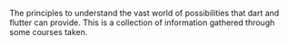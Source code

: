 The principles to understand the vast world of possibilities that dart and flutter can provide.
This is a collection of information gathered through some courses taken.
